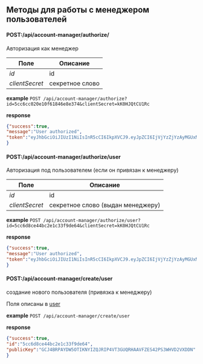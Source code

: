 ## Методы для работы с менеджером пользователей

#### POST:/api/account-manager/authorize/
Авторизация как менеджер


Поле | Описание
--- | ---
_id_| id
_clientSecret_| секретное слово


**example** `POST /api/account-manager/authorize?id=5cc6cc020e10f61846e8e374&clientSecret=kK0HJQtCU1Rc`

**response**
```json
{"success":true,
"message":"User authorized",
"token":"eyJhbGciOiJIUzI1NiIsInR5cCI6IkpXVCJ9.eyJpZCI6IjVjYzZjYzAyMGUxMGY2MTg0NmU4ZTM3NCIsInJvbGUiOiJtYW5hZ2VyIiwiaWF0IjoxNTU2NTQxODQxLCJleHAiOjE1NTY1ODUwNDF9.AlVQnee6lUG3LTvn1XYNJBasHQEsln19PogVWW87qJI"
}
```


#### POST:/api/account-manager/authorize/user
Авторизация под пользователем (если он привязан к менеджеру)


Поле | Описание
--- | ---
_id_| id
_clientSecret_| секретное слово (выдан менеджеру)


**example** `POST /api/account-manager/authorize/user?id=5cc6d8ce44bc2e1c33f9de64&clientSecret=kK0HJQtCU1Rc`

**response**
```json
{"success":true,
"message":"User authorized",
"token":"eyJhbGciOiJIUzI1NiIsInR5cCI6IkpXVCJ9.eyJpZCI6IjVjYzZjYzAyMGUxMGY2MTg0NmU4ZTM3NCIsInJvbGUiOiJtYW5hZ2VyIiwiaWF0IjoxNTU2NTQxODQxLCJleHAiOjE1NTY1ODUwNDF9.AlVQnee6lUG3LTvn1XYNJBasHQEsln19PogVWW87qJI"
}
```

#### POST:/api/account-manager/create/user
создание нового пользователя (привязка к менеджеру)

Поля описаны в [user](/doc/profile/user.md)


**example** `POST /api/account-manager/create/user`

**response**
```json
{"success":true,
"id":"5cc6d8ce44bc2e1c33f9de64",
"publicKey":"GCJ4BRPAYDW5OTIKNYIZQJRIP4VT3GUQRHAAVFZES42PS3WHVD2VXDDN"
}
```

